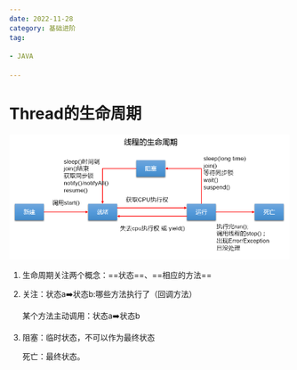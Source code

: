 ```yaml
---
date: 2022-11-28
category: 基础进阶
tag:

- JAVA

---
```


# Thread的生命周期

![img.png](../images/lifeCycle.png)

1. 生命周期关注两个概念：==状态==、==相应的方法==
2. 关注：状态a:arrow_right:状态b:哪些方法执行了（回调方法）

   某个方法主动调用：状态a:arrow_right:状态b
3. 阻塞：临时状态，不可以作为最终状态

   死亡：最终状态。
